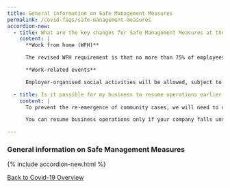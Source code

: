 ```yaml
---
title: General information on Safe Management Measures
permalink: /covid-faqs/safe-management-measures
accordion-new:
  - title: What are the key changes for Safe Management Measures at the workplace that will take effect from 5 April 2021?
    content: |
      **Work from home (WFH)**

      The revised WFH requirement is that no more than 75% of employees who can WFH can be at the workplace at any point in time, from 50% previously. There is no longer a limit on the proportion of an individual employee’s working time that can be spent at the workplace. The mandatory split team requirement will also be removed.

      **Work-related events**

      Employer-organised social activities will be allowed, subject to the same rules as the community; i.e. gatherings of no more than 8 persons (and no multiple groups of 8 persons). Team bonding activities, for instance, will be allowed but only to a group of 8 persons. There is no change to the current provision for work-related events such as townhalls and workplan seminars, which remains capped at 50 persons.

  - title: Is it possible for my business to resume operations earlier if I have implemented all Safe Management Measures at my workplace?   
    content: |
      To prevent the re-emergence of community cases, we will need to open the economy gradually, and not all at once. In general, sectors that allow us to trade with the world and access critical supplies will start first. Sectors that attract high traffic and social interactions will have to wait and put in place additional safe measures before restarting progressively.

      You can resume business operations only if your company falls under MTI’s list of activities and services that can resume operations, and your company has implemented all required Safe Management Measures at your workplace.

---
```


### General information on Safe Management Measures

{% include accordion-new.html %}

[Back to Covid-19 Overview](/covid/)
